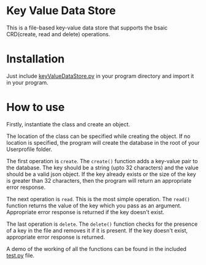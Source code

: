 # Key Value Data Store

This is a file-based key-value data store that supports the bsaic CRD(create, read and delete) operations.

# Installation

Just include [keyValueDataStore.py](keyValueDataStore.py) in your program directory and import it in your program.

# How to use

Firstly, instantiate the class and create an object.

The location of the class can be specified while creating the object. If no location is specified, the program will create the database in the root of your Userprofile folder.

The first operation is `create`. The `create()` function adds a key-value pair to the database. The key should be a string (upto 32 characters) and the value should be a valid json object. If the key already exists or the size of the key is greater than 32 characters, then the program will return an appropriate error response.

The next operation is `read`. This is the most simple operation. The `read()` function returns the value of the key which you pass as an argument. Appropriate error response is returned if the key doesn't exist.

The last operation is `delete`. The `delete()` function checks for the presence of a key in the file and removes it if it is present. If the key doesn't exist, appropriate error response is returned.

A demo of the working of all the functions can be found in the included [test.py](test.py) file.
